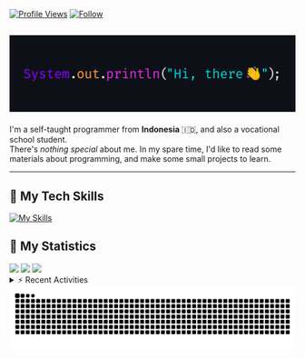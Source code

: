 <!-- Header Badges -->
[![Profile Views](https://komarev.com/ghpvc/?username=mitsuki31&color=blue&label=PROFILE+VIEWS)](https://github.com/mitsuki31)
[![Follow](https://img.shields.io/twitter/url?url=https%3A%2F%2Ftwitter.com%2Fryuumitsuki31)](https://twitter.com/ryuumitsuki31)

<h2><img src="images/hi_there.png"/></h2>

I'm a self-taught programmer from **Indonesia** 🇮🇩, and also a vocational school student.  
There's _nothing special_ about me. In my spare time, I'd like to read some materials about programming, and make some small projects to learn.

---

## 👾 My Tech Skills

[![My Skills](https://skillicons.dev/icons?i=py,c,cpp,java,js,ts,css,sass,html,bash,arduino)](https://skillicons.dev)


## 🔭 My Statistics

<picture id="stats">
    <source 
            srcset="https://github-readme-stats.vercel.app/api?username=mitsuki31&show_icons=true&theme=tokyonight&include_all_commits=true&show_private=falsee&hide=stars"
            media="(prefers-color-scheme: dark)"
    />
    <source
            srcset="https://github-readme-stats.vercel.app/api?username=mitsuki31&show_icons=true&include_all_commits=true&show_private=false&hide=stars"
            media="(prefers-color-scheme: light), (prefers-color-scheme: no-preference)"
    />
    <img src="https://github-readme-stats.vercel.app/api?username=mitsuki31&show_icons=true&include_all_commits=true&show_private=false&hide=stars" />
</picture>

<picture id="top-langs">
    <source
            srcset="https://github-readme-stats.vercel.app/api/top-langs/?username=mitsuki31&layout=donut&theme=tokyonight&count_private=true&langs_count=10"
            media="(prefers-color-scheme: dark)"
    />
    <source
            srcset="https://github-readme-stats.vercel.app/api/top-langs/?username=mitsuki31&layout=donut&count_private=true&langs_count=10"
            media="(prefers-color-scheme: light), (prefers-color-scheme: no-preference)"
    />
    <img src="https://github-readme-stats.vercel.app/api/top-langs/?username=mitsuki31&layout=donut&langs_count=10&count_private=true" />
</picture>

<picture id="profile-summary">
    <source
            srcset="https://github-profile-summary-cards.vercel.app/api/cards/profile-details?username=mitsuki31&theme=tokyonight"
            media="(prefers-color-scheme: dark)"
    />
    <source
            srcset="https://github-profile-summary-cards.vercel.app/api/cards/profile-details?username=mitsuki31&theme=github"
            media="(prefers-color-scheme: light), (prefers-color-scheme: no-preference)"
    />
    <img src="https://github-profile-summary-cards.vercel.app/api/cards/profile-details?username=mitsuki31" />
</picture>

<br/>


<details>
<summary>⚡ Recent Activities</summary>

<!--START_SECTION:activity-->
1. ❗ Opened issue [#110](https://github.com/mitsuki31/jmatrix/issues/110) in [mitsuki31/jmatrix](https://github.com/mitsuki31/jmatrix)
2. ❗ Opened issue [#109](https://github.com/mitsuki31/jmatrix/issues/109) in [mitsuki31/jmatrix](https://github.com/mitsuki31/jmatrix)
3. 💪 Opened PR [#108](https://github.com/mitsuki31/jmatrix/pull/108) in [mitsuki31/jmatrix](https://github.com/mitsuki31/jmatrix)
4. 🗣 Commented on [#105](https://github.com/mitsuki31/jmatrix/pull/105#issuecomment-2134759594) in [mitsuki31/jmatrix](https://github.com/mitsuki31/jmatrix)
5. 🗣 Commented on [#100](https://github.com/mitsuki31/jmatrix/pull/100#issuecomment-2134758408) in [mitsuki31/jmatrix](https://github.com/mitsuki31/jmatrix)
6. 🗣 Commented on [#99](https://github.com/mitsuki31/jmatrix/pull/99#issuecomment-2134757096) in [mitsuki31/jmatrix](https://github.com/mitsuki31/jmatrix)
7. 🗣 Commented on [#94](https://github.com/mitsuki31/jmatrix/pull/94#issuecomment-2134754916) in [mitsuki31/jmatrix](https://github.com/mitsuki31/jmatrix)
8. 🎉 Merged PR [#107](https://github.com/mitsuki31/jmatrix/pull/107) in [mitsuki31/jmatrix](https://github.com/mitsuki31/jmatrix)
9. 🗣 Commented on [#107](https://github.com/mitsuki31/jmatrix/pull/107#issuecomment-2129183042) in [mitsuki31/jmatrix](https://github.com/mitsuki31/jmatrix)
10. 💪 Opened PR [#107](https://github.com/mitsuki31/jmatrix/pull/107) in [mitsuki31/jmatrix](https://github.com/mitsuki31/jmatrix)
<!--END_SECTION:activity-->

</details>

<picture>
  <!-- For dark theme -->
  <source
    srcset="https://raw.githubusercontent.com/mitsuki31/mitsuki31/output/github-snake-dark.svg"
    media="(prefers-color-scheme: dark)"
  />
  <!-- For light theme -->
  <source
    srcset="https://raw.githubusercontent.com/mitsuki31/mitsuki31/output/github-snake.svg"
    media="(prefers-color-scheme: light)"
  />
  <!-- Default -->
  <img
    alt="GitHub Contribution Grid Snake"
    src="https://raw.githubusercontent.com/mitsuki31/mitsuki31/output/github-snake.svg"
  />
</picture>
